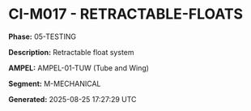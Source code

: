# CI-M017 - RETRACTABLE-FLOATS

**Phase:** 05-TESTING

**Description:** Retractable float system

**AMPEL:** AMPEL-01-TUW (Tube and Wing)

**Segment:** M-MECHANICAL

**Generated:** 2025-08-25 17:27:29 UTC

